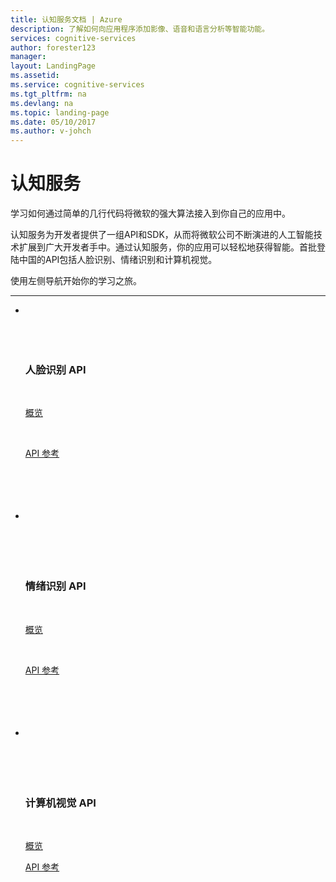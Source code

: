 ```yaml
---
title: 认知服务文档 | Azure
description: 了解如何向应用程序添加影像、语音和语言分析等智能功能。
services: cognitive-services
author: forester123
manager: 
layout: LandingPage
ms.assetid:
ms.service: cognitive-services
ms.tgt_pltfrm: na
ms.devlang: na
ms.topic: landing-page
ms.date: 05/10/2017
ms.author: v-johch
---
```




# 认知服务

学习如何通过简单的几行代码将微软的强大算法接入到你自己的应用中。

认知服务为开发者提供了一组API和SDK，从而将微软公司不断演进的人工智能技术扩展到广大开发者手中。通过认知服务，你的应用可以轻松地获得智能。首批登陆中国的API包括人脸识别、情绪识别和计算机视觉。

使用左侧导航开始你的学习之旅。

---


<ul class="panelContent cardsW">
    <li>
        <div class="cardSize">
            <div class="cardPadding">
                <div class="card">
                    <div class="cardText">
                        <h3>人脸识别 API</h3>
                        <p><a href="https://www.microsoft.com/cognitive-services/en-us/face-api/documentation/overview">概览</a></p>
                        <p><a href="https://dev.cognitive.azure.cn/docs/services/563879b61984550e40cbbe8d/operations/563879b61984550f30395236">API 参考</a></p>
                    </div>
                </div>
            </div>
        </div>
    </li>
    <li>
        <div class="cardSize">
            <div class="cardPadding">
                <div class="card">
                    <div class="cardText">
                        <h3>情绪识别 API</h3>
                        <p><a href="https://www.microsoft.com/cognitive-services/en-us/emotion-api/documentation">概览</a></p>
                        <p><a href="https://dev.cognitive.azure.cn/docs/services/5639d931ca73072154c1ce89/operations/563b31ea778daf121cc3a5fa">API 参考</a></p>
                    </div>
                </div>
            </div>
        </div>
    </li>
    <li>
        <div class="cardSize">
            <div class="cardPadding">
                <div class="card">
                    <div class="cardText">
                        <h3>计算机视觉 API</h3>
                        <p><a href="https://www.microsoft.com/cognitive-services/en-us/computer-vision-api/documentation">概览</a></p>
                        <p><a href="https://dev.cognitive.azure.cn/docs/services/56f91f2d778daf23d8ec6739/operations/56f91f2e778daf14a499e1fa">API 参考</a></p>
                    </div>
                </div>
            </div>
        </div>
    </li>
</ul>


